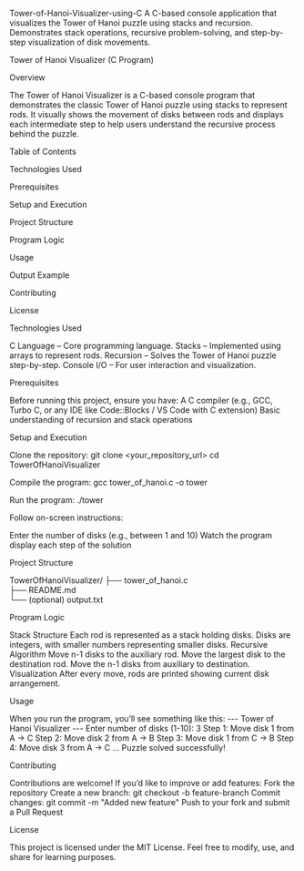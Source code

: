 Tower-of-Hanoi-Visualizer-using-C
A C-based console application that visualizes the Tower of Hanoi puzzle using stacks and recursion. Demonstrates stack operations, recursive problem-solving, and step-by-step visualization of disk movements.

Tower of Hanoi Visualizer (C Program)

Overview

The Tower of Hanoi Visualizer is a C-based console program that demonstrates the classic Tower of Hanoi puzzle using stacks to represent rods.
It visually shows the movement of disks between rods and displays each intermediate step to help users understand the recursive process behind the puzzle.

Table of Contents

Technologies Used

Prerequisites

Setup and Execution

Project Structure

Program Logic

Usage

Output Example

Contributing

License

Technologies Used

C Language – Core programming language.
Stacks – Implemented using arrays to represent rods.
Recursion – Solves the Tower of Hanoi puzzle step-by-step.
Console I/O – For user interaction and visualization.

Prerequisites

Before running this project, ensure you have:
A C compiler (e.g., GCC, Turbo C, or any IDE like Code::Blocks / VS Code with C extension)
Basic understanding of recursion and stack operations

Setup and Execution

Clone the repository:
git clone <your_repository_url>
cd TowerOfHanoiVisualizer

Compile the program:
gcc tower_of_hanoi.c -o tower

Run the program:
./tower

Follow on-screen instructions:

Enter the number of disks (e.g., between 1 and 10)
Watch the program display each step of the solution

Project Structure

TowerOfHanoiVisualizer/
├── tower_of_hanoi.c     
├── README.md             
└── (optional) output.txt 

Program Logic

Stack Structure
Each rod is represented as a stack holding disks.
Disks are integers, with smaller numbers representing smaller disks.
Recursive Algorithm
Move n-1 disks to the auxiliary rod.
Move the largest disk to the destination rod.
Move the n-1 disks from auxiliary to destination.
Visualization
After every move, rods are printed showing current disk arrangement.

Usage

When you run the program, you’ll see something like this:
--- Tower of Hanoi Visualizer ---
Enter number of disks (1-10): 3
Step 1: Move disk 1 from A -> C
Step 2: Move disk 2 from A -> B
Step 3: Move disk 1 from C -> B
Step 4: Move disk 3 from A -> C
...
Puzzle solved successfully!

Contributing

Contributions are welcome!
If you’d like to improve or add features:
Fork the repository
Create a new branch: git checkout -b feature-branch
Commit changes: git commit -m "Added new feature"
Push to your fork and submit a Pull Request

License

This project is licensed under the MIT License.
Feel free to modify, use, and share for learning purposes.
